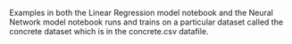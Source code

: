 Examples in both the Linear Regression model notebook and the Neural Network model notebook runs and trains on a particular dataset called the concrete dataset 
which is in the concrete.csv datafile.
